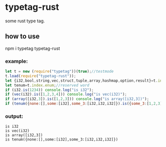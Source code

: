 # typetag-rust

some rust type tag.

## how to use

npm i typetag typetag-rust

### example:

```javascript
let t = new (require("typetag"))(true);//testmode
t.load(require("typetag-rust"));
let {i32,bool,string,vec,struct,tuple,array,hashmap,option,result}=t.index;
let tenum=t.index.enum;//reserved word
if (i32.is(1234)) console.log("is i32");
if (vec(i32).is([1,2,3,4])) console.log("is vec(i32)");
if (array([i32,3]).is([1,2,3])) console.log("is array([i32,3])");
if (tenum({none:[],some:[i32],some_3:[i32,i32,i32]}).is({some_3:[1,2,3]})) console.log("is tenum({none:[],some:[i32],some_3:[i32,i32,i32]})");
```

### output:

```
is i32
is vec(i32)
is array([i32,3])
is tenum({none:[],some:[i32],some_3:[i32,i32,i32]})
```